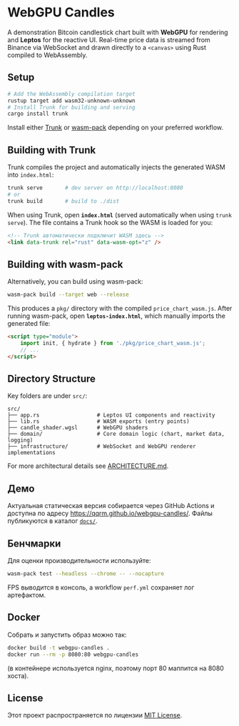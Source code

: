 # WebGPU Candles

A demonstration Bitcoin candlestick chart built with **WebGPU** for rendering and **Leptos** for the reactive UI. Real-time price data is streamed from Binance via WebSocket and drawn directly to a `<canvas>` using Rust compiled to WebAssembly.

## Setup

```bash
# Add the WebAssembly compilation target
rustup target add wasm32-unknown-unknown
# Install Trunk for building and serving
cargo install trunk
```

Install either [Trunk](https://trunkrs.dev/) or [wasm-pack](https://rustwasm.github.io/wasm-pack/) depending on your preferred workflow.

## Building with Trunk

Trunk compiles the project and automatically injects the generated WASM into `index.html`:

```bash
trunk serve       # dev server on http://localhost:8080
# or
trunk build       # build to ./dist
```

When using Trunk, open **`index.html`** (served automatically when using `trunk serve`). The file contains a Trunk hook so the WASM is loaded for you:

```html
<!-- Trunk автоматически подключит WASM здесь -->
<link data-trunk rel="rust" data-wasm-opt="z" />
```

## Building with wasm-pack

Alternatively, you can build using wasm-pack:

```bash
wasm-pack build --target web --release
```

This produces a `pkg/` directory with the compiled `price_chart_wasm.js`. After running wasm-pack, open **`leptos-index.html`**, which manually imports the generated file:

```html
<script type="module">
    import init, { hydrate } from './pkg/price_chart_wasm.js';
    // ...
</script>
```

## Directory Structure

Key folders are under `src/`:

```text
src/
├── app.rs                  # Leptos UI components and reactivity
├── lib.rs                  # WASM exports (entry points)
├── candle_shader.wgsl      # WebGPU shaders
├── domain/                 # Core domain logic (chart, market data, logging)
├── infrastructure/         # WebSocket and WebGPU renderer implementations
```

For more architectural details see [ARCHITECTURE.md](ARCHITECTURE.md).

## Демо

Актуальная статическая версия собирается через GitHub Actions и доступна
по адресу <https://qqrm.github.io/webgpu-candles/>. Файлы публикуются в
каталог [`docs/`](docs/).

## Бенчмарки

Для оценки производительности используйте:

```bash
wasm-pack test --headless --chrome -- --nocapture
```

FPS выводится в консоль, а workflow `perf.yml` сохраняет лог артефактом.

## Docker

Собрать и запустить образ можно так:
```bash
docker build -t webgpu-candles .
docker run --rm -p 8080:80 webgpu-candles
```
(в контейнере используется nginx, поэтому порт 80 маппится на 8080 хоста).


## License
Этот проект распространяется по лицензии [MIT License](LICENSE).

